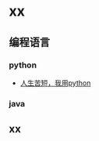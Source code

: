 # xx

## 编程语言
### python
- [人生苦短，我用python](https://www.cnblogs.com/derek1184405959/p/8579428.html)

### java

## xx


